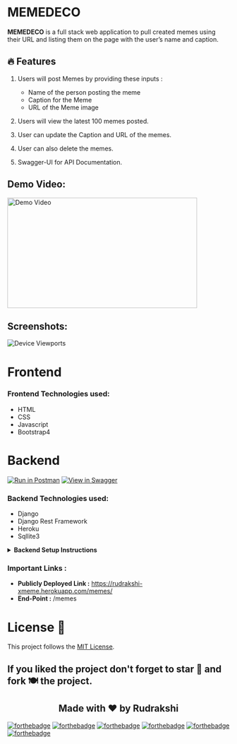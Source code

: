 # MEMEDECO

**MEMEDECO** is a full stack web application to pull created memes using their URL and listing them on the page with the user’s name and caption.

## :fire: Features

1. Users will post Memes by providing these inputs :
   * Name of the person posting the meme
   * Caption for the Meme
   * URL of the Meme image
   
2. Users will view the latest 100 memes posted.

3. User can update the Caption and URL of the memes.
4. User can also delete the memes.
5. Swagger-UI for API Documentation.

## Demo Video:

<a href="https://youtu.be/QkZ7GTR-w4A"> <img src="https://user-images.githubusercontent.com/55245862/129216808-b68dac81-0110-43b5-a9c2-afda470957d0.png" alt="Demo Video" height='250' width='430'/> </a>

## Screenshots:

![Device Viewports](https://user-images.githubusercontent.com/55245862/108157326-74e87300-7108-11eb-85c1-cd956a94b46a.png)


# Frontend 
### Frontend Technologies used:
- HTML
- CSS
- Javascript
- Bootstrap4

# Backend

[![Run in Postman](https://run.pstmn.io/button.svg)](https://documenter.getpostman.com/view/14143990/TWDRtfoy)
[![View in Swagger](http://jessemillar.github.io/view-in-swagger-button/button.svg)](https://rudrakshi-xmeme.herokuapp.com/swagger-ui/)
### Backend Technologies used:
- Django
- Django Rest Framework
- Heroku
- Sqllite3

<details>
  <summary><strong>Backend Setup Instructions</strong></summary>

- Fork and Clone the repo using
```
git clone https://github.com/rudrakshi99/Xmeme.git
cd backend
```
- Install dependencies using
```
pip3 install -r requirements.txt
```
- Make migrations using
```
python3 manage.py makemigrations
```
- Migrate Database
```
python3 manage.py migrate
```
- Create a superuser
```
python3 manage.py createsuperuser
```
- Run server using
```
python3 manage.py runserver
```
</details>

### Important Links :
* **Publicly Deployed Link :** https://rudrakshi-xmeme.herokuapp.com/memes/
* **End-Point :** /memes

# License :memo:

This project follows the [MIT License](https://choosealicense.com/licenses/mit/).

## If you liked the project don't forget to star 🌟 and fork 🍽 the project.

<h2 align="center">Made with ❤ by Rudrakshi</h2>

[![forthebadge](https://forthebadge.com/images/badges/uses-html.svg)](https://forthebadge.com)
[![forthebadge](https://forthebadge.com/images/badges/uses-css.svg)](https://forthebadge.com)
[![forthebadge](https://forthebadge.com/images/badges/made-with-javascript.svg)](https://forthebadge.com)
[![forthebadge](https://forthebadge.com/images/badges/made-with-python.svg)](https://forthebadge.com)
[![forthebadge](https://forthebadge.com/images/badges/uses-git.svg)](https://forthebadge.com)
[![forthebadge](https://forthebadge.com/images/badges/built-with-love.svg)](https://forthebadge.com)
